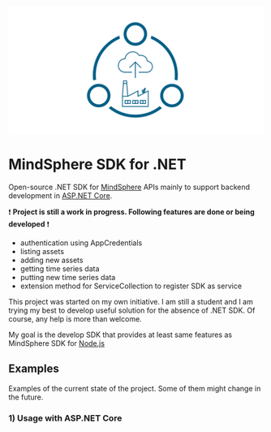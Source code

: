![MindSphere image](/docs/mdsp.png)
#  MindSphere SDK for .NET

Open-source .NET SDK for [MindSphere](https://siemens.mindsphere.io/) APIs mainly to support backend development in [ASP.NET Core](https://github.com/dotnet/aspnetcore).

❗ **Project is still a work in progress. Following features are done or being developed** ❗
- authentication using AppCredentials
- listing assets
- adding new assets
- getting time series data
- putting new time series data
- extension method for ServiceCollection to register SDK as service

This project was started on my own initiative. I am still a student and I am trying my best to develop useful solution for the absence of .NET SDK. Of course, any help is more than welcome.

My goal is the develop SDK that provides at least same features as MindSphere SDK for [Node.js](https://developer.mindsphere.io/resources/mindsphere-sdk-node/index.html)

## Examples
Examples of the current state of the project. Some of them might change in the future.

### 1) Usage with ASP.<i></i></i>NET Core

